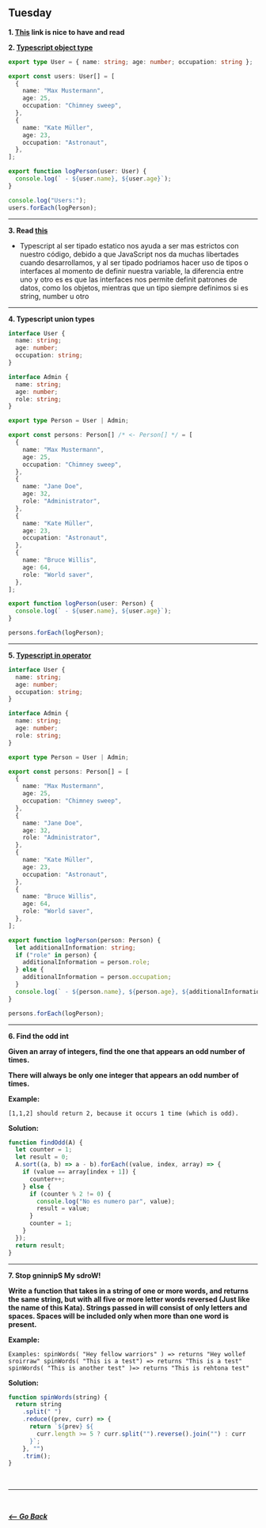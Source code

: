 ## Tuesday

**1. [This](https://www.typescriptlang.org/docs/handbook/intro.html) link is nice to have and read**

**2. [Typescript object type](https://typescript-exercises.github.io/#exercise=1)**

```typescript
export type User = { name: string; age: number; occupation: string };

export const users: User[] = [
  {
    name: "Max Mustermann",
    age: 25,
    occupation: "Chimney sweep",
  },
  {
    name: "Kate Müller",
    age: 23,
    occupation: "Astronaut",
  },
];

export function logPerson(user: User) {
  console.log(` - ${user.name}, ${user.age}`);
}

console.log("Users:");
users.forEach(logPerson);
```

<hr>

**3. Read [this](https://blog.logrocket.com/types-vs-interfaces-in-typescript/)**

- Typescript al ser tipado estatico nos ayuda a ser mas estrictos con nuestro código, debido a que JavaScript nos da muchas libertades cuando desarrollamos, y al ser tipado podriamos hacer uso de tipos o interfaces al momento de definir nuestra variable, la diferencia entre uno y otro es es que las interfaces nos permite definit patrones de datos, como los objetos, mientras que un tipo siempre definimos si es string, number u otro

<hr>

**4. Typescript union types**

```typescript
interface User {
  name: string;
  age: number;
  occupation: string;
}

interface Admin {
  name: string;
  age: number;
  role: string;
}

export type Person = User | Admin;

export const persons: Person[] /* <- Person[] */ = [
  {
    name: "Max Mustermann",
    age: 25,
    occupation: "Chimney sweep",
  },
  {
    name: "Jane Doe",
    age: 32,
    role: "Administrator",
  },
  {
    name: "Kate Müller",
    age: 23,
    occupation: "Astronaut",
  },
  {
    name: "Bruce Willis",
    age: 64,
    role: "World saver",
  },
];

export function logPerson(user: Person) {
  console.log(` - ${user.name}, ${user.age}`);
}

persons.forEach(logPerson);
```

<hr>

**5. [Typescript in operator](https://typescript-exercises.github.io/#exercise=3)**

```typescript
interface User {
  name: string;
  age: number;
  occupation: string;
}

interface Admin {
  name: string;
  age: number;
  role: string;
}

export type Person = User | Admin;

export const persons: Person[] = [
  {
    name: "Max Mustermann",
    age: 25,
    occupation: "Chimney sweep",
  },
  {
    name: "Jane Doe",
    age: 32,
    role: "Administrator",
  },
  {
    name: "Kate Müller",
    age: 23,
    occupation: "Astronaut",
  },
  {
    name: "Bruce Willis",
    age: 64,
    role: "World saver",
  },
];

export function logPerson(person: Person) {
  let additionalInformation: string;
  if ("role" in person) {
    additionalInformation = person.role;
  } else {
    additionalInformation = person.occupation;
  }
  console.log(` - ${person.name}, ${person.age}, ${additionalInformation}`);
}

persons.forEach(logPerson);
```

<hr>

**6. Find the odd int**

**Given an array of integers, find the one that appears an odd number of times.**

**There will always be only one integer that appears an odd number of times.**

**Example:**

```
[1,1,2] should return 2, because it occurs 1 time (which is odd).
```

**Solution:**

```javascript
function findOdd(A) {
  let counter = 1;
  let result = 0;
  A.sort((a, b) => a - b).forEach((value, index, array) => {
    if (value == array[index + 1]) {
      counter++;
    } else {
      if (counter % 2 != 0) {
        console.log("No es numero par", value);
        result = value;
      }
      counter = 1;
    }
  });
  return result;
}
```

<hr>

**7. Stop gninnipS My sdroW!**

**Write a function that takes in a string of one or more words, and returns the same string, but with all five or more letter words reversed (Just like the name of this Kata). Strings passed in will consist of only letters and spaces. Spaces will be included only when more than one word is present.**

**Example:**

```
Examples: spinWords( "Hey fellow warriors" ) => returns "Hey wollef sroirraw" spinWords( "This is a test") => returns "This is a test" spinWords( "This is another test" )=> returns "This is rehtona test"
```

**Solution:**

```javascript
function spinWords(string) {
  return string
    .split(" ")
    .reduce((prev, curr) => {
      return `${prev} ${
        curr.length >= 5 ? curr.split("").reverse().join("") : curr
      }`;
    }, "")
    .trim();
}
```

<br>
<hr>
<br>

**_[<-- Go Back](../../week4/)_**
